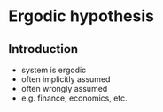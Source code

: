 # Ergodic hypothesis



## Introduction

- system is ergodic
- often implicitly assumed
- often wrongly assumed
- e.g. finance, economics, etc.

